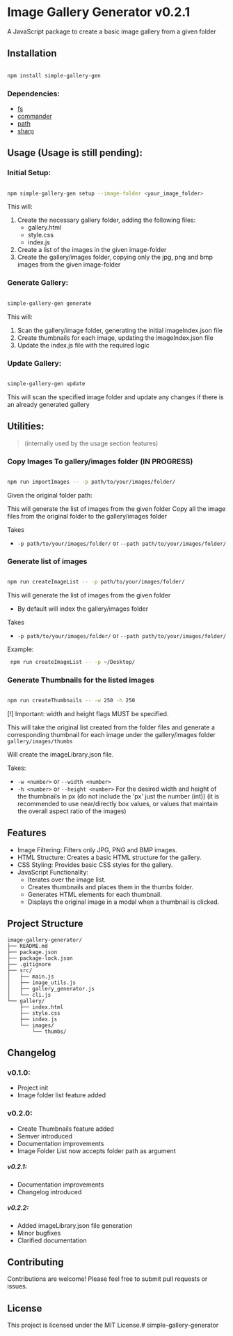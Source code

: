 # Image Gallery Generator v0.2.1

A JavaScript package to create a basic image gallery from a given folder

## Installation

```Bash

npm install simple-gallery-gen

```

### Dependencies:

* [fs](https://nodejs.org/api/fs.html)
* [commander](https://www.npmjs.com/package/commander)
* [path](https://nodejs.org/api/path.html)
* [sharp](https://sharp.pixelplumbing.com/)

## Usage (Usage is still pending):

### Initial Setup:

```Bash

npm simple-gallery-gen setup --image-folder <your_image_folder>

```
This will:
1. Create the necessary gallery folder, adding the following files:
    * gallery.html
    * style.css
    * index.js
1. Create a list of the images in the given image-folder
1. Create the gallery/images folder, copying only the jpg, png and bmp images from the given image-folder

### Generate Gallery:

```Bash

simple-gallery-gen generate

```
This will:
1. Scan the gallery/image folder, generating the initial imageIndex.json file
1. Create thumbnails for each image, updating the imageIndex.json file
1. Update the index.js file with the required logic

### Update Gallery:

```bash

simple-gallery-gen update

```

This will scan the specified image folder and update any changes if there is an already generated gallery


## Utilities:

>(internally used by the usage section features)

### Copy Images To gallery/images folder (IN PROGRESS)

```bash

npm run importImages -- -p path/to/your/images/folder/

```

Given the original folder path:

This will generate the list of images from the given folder
Copy all the image files from the original folder to the gallery/images folder


 Takes

* `-p path/to/your/images/folder/` or  `--path path/to/your/images/folder/`


### Generate list of images

```bash

npm run createImageList -- -p path/to/your/images/folder/

```

This will generate the list of images from the given folder
 * By default will index the gallery/images folder

 Takes

* `-p path/to/your/images/folder/` or  `--path path/to/your/images/folder/`

Example:

```bash
 npm run createImageList -- -p ~/Desktop/
```


### Generate Thumbnails for the listed images


```bash

npm run createThumbnails -- -w 250 -h 250

```

[!] Important: width and height flags MUST be specified.

This will take the original list created from the folder files and generate a corresponding thumbnail for each image under the gallery/images folder ```gallery/images/thumbs```

Will create the imageLibrary.json file.

Takes:
* `-w <number>` or `--width <number>`
* `-h <number>` or `--height <number>`
For the desired width and height of the thumbnails in px (do not include the 'px' just the number (int))
(it is recommended to use near/directly box values, or values that maintain the overall aspect ratio of the images)

## Features
* Image Filtering: Filters only JPG, PNG and BMP images.
* HTML Structure: Creates a basic HTML structure for the gallery.
* CSS Styling: Provides basic CSS styles for the gallery.
* JavaScript Functionality:
    * Iterates over the image list.
    * Creates thumbnails and places them in the thumbs folder.
    * Generates HTML elements for each thumbnail.
    * Displays the original image in a modal when a thumbnail is clicked.

## Project Structure

```
image-gallery-generator/
├── README.md
├── package.json
├── package-lock.json
├── .gitignore
├── src/
│   ├── main.js
│   ├── image_utils.js
│   ├── gallery_generator.js
│   └── cli.js
└── gallery/
    ├── index.html
    ├── style.css
    ├── index.js
    └── images/
        └── thumbs/

```
## Changelog

### v0.1.0:
* Project init
* Image folder list feature added

### v0.2.0:
* Create Thumbnails feature added
* Semver introduced
* Documentation improvements
* Image Folder List now accepts folder path as argument

##### v0.2.1:
* Documentation improvements
* Changelog introduced

##### v0.2.2:
* Added imageLibrary.json file generation
* Minor bugfixes
* Clarified documentation

## Contributing

Contributions are welcome! Please feel free to submit pull requests or issues.

## License

This project is licensed under the MIT License.# simple-gallery-generator
